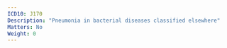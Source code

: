 ```yaml
---
ICD10: J170
Description: "Pneumonia in bacterial diseases classified elsewhere"
Matters: No
Weight: 0
---
```


